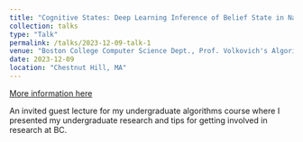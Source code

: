 ```yaml
---
title: "Cognitive States: Deep Learning Inference of Belief State in Natural Language"
collection: talks
type: "Talk"
permalink: /talks/2023-12-09-talk-1
venue: "Boston College Computer Science Dept., Prof. Volkovich's Algorithms Course"
date: 2023-12-09
location: "Chestnut Hill, MA"
---
```


[More information here](https://t-oz.github.io/files/volkovich_2023_talk.pdf)

An invited guest lecture for my undergraduate algorithms course where I presented my undergraduate research and tips for getting involved in research at BC.
